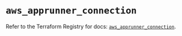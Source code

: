 # `aws_apprunner_connection`

Refer to the Terraform Registry for docs: [`aws_apprunner_connection`](https://registry.terraform.io/providers/hashicorp/aws/5.47.0/docs/resources/apprunner_connection).
